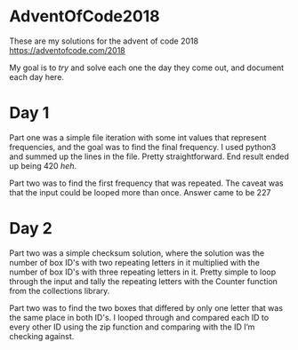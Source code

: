 # AdventOfCode2018

These are my solutions for the advent of code 2018 https://adventofcode.com/2018

My goal is to *try* and solve each one the day they come out, and document each day here.

# Day 1

Part one was a simple file iteration with some int values that represent frequencies,
and the goal was to find the final frequency. I used python3 and summed up the lines
in the file. Pretty straightforward. End result ended up being 420 _heh_.

Part two was to find the first frequency that was repeated. The caveat was that the 
input could be looped more than once. Answer came to be 227

# Day 2

Part two was a simple checksum solution, where the solution was the number of box ID's 
with two repeating letters in it multiplied with the number of box ID's with three 
repeating letters in it. Pretty simple to loop through the input and tally the repeating 
letters with the Counter function from the collections library.

Part two was to find the two boxes that differed by only one letter that was the same
place in both ID's. I looped through and compared each ID to every other ID using the
zip function and comparing with the ID I’m checking against.
